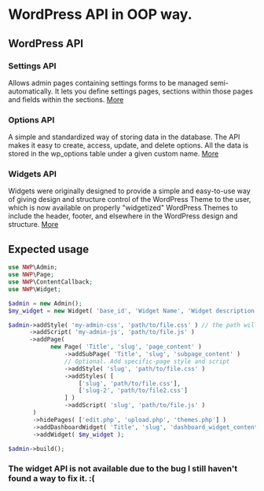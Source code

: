 # WordPress API in OOP way.

## WordPress API
### Settings API
Allows admin pages containing settings forms to be managed semi-automatically. It lets you define settings pages, sections within those pages and fields within the sections. [More](https://codex.wordpress.org/Settings_API)
### Options API
A simple and standardized way of storing data in the database. The API makes it easy to create, access, update, and delete options. All the data is stored in the wp_options table under a given custom name. [More](https://codex.wordpress.org/Options_API)
### Widgets API
Widgets were originally designed to provide a simple and easy-to-use way of giving design and structure control of the WordPress Theme to the user, which is now available on properly "widgetized" WordPress Themes to include the header, footer, and elsewhere in the WordPress design and structure. [More](https://codex.wordpress.org/Widgets_API)

## Expected usage
```php
use NWP\Admin;
use NWP\Page;
use NWP\ContentCallback;
use NWP\Widget;

$admin = new Admin();
$my_widget = new Widget( 'base_id', 'Widget Name', 'Widget description');

$admin->addStyle( 'my-admin-css', 'path/to/file.css' ) // the path will append to theme directory path
	  ->addScript( 'my-admin-js', 'path/to/file.js' )
	  ->addPage( 
			new Page( 'Title', 'slug', 'page_content' )
				->addSubPage( 'Title', 'slug', 'subpage_content' ) 
				// Optional. Add specific-page style and script
				->addStyle( 'slug', 'path/to/file.css' )
				->addStyles( [
					['slug', 'path/to/file.css'],
					['slug-2', 'path/to/file2.css']
				] )
				->addScript( 'slug', 'path/to/file.js' )
	   )
	   ->hidePages( ['edit.php', 'upload.php', 'themes.php'] )
	   ->addDashboardWidget( 'Title', 'slug', 'dashboard_widget_content' )
	   ->addWidget( $my_widget );

$admin->build();
```

### The widget API is not available due to the bug I still haven't found a way to fix it. :(